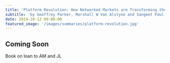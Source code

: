 ```yaml
---
title: 'Platform Revolution: How Networked Markets are Transforming the Economy'
subtitle: 'by Geoffrey Parker, Marshall W Van Alstyne and Sangeet Paul Choudry'
date: 2019-10-12 09:00:00
featured_image: '/images/summaries/platform-revolution.jpg'
---
```


## Coming Soon

Book on loan to AM and JL